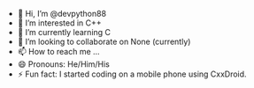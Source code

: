 - 👋 Hi, I’m @devpython88
- 👀 I’m interested in C++
- 🌱 I’m currently learning C
- 💞️ I’m looking to collaborate on None (currently)
- 📫 How to reach me ...
- 😄 Pronouns: He/Him/His
- ⚡ Fun fact: I started coding on a mobile phone using CxxDroid.

<!---
devpython88/devpython88 is a ✨ special ✨ repository because its `README.md` (this file) appears on your GitHub profile.
You can click the Preview link to take a look at your changes.
--->

